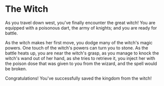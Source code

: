 # The Witch
As you travel down west, you've finally encounter the great witch! You are equipped with a poisonous dart, the army of knights; and you are ready for battle.

As the witch makes her first move, you dodge many of the witch's magic powers. One touch of the witch's powers can turn you to stone. As the battle heats up, you are near the witch's grasp, as you manage to knock the witch's wand out of her hand, as she tries to retrieve it, you inject her with the poison dose that was given to you from the wizard, and the spell would be broken.

Congratulations! You've successfully saved the kingdom from the witch! 
